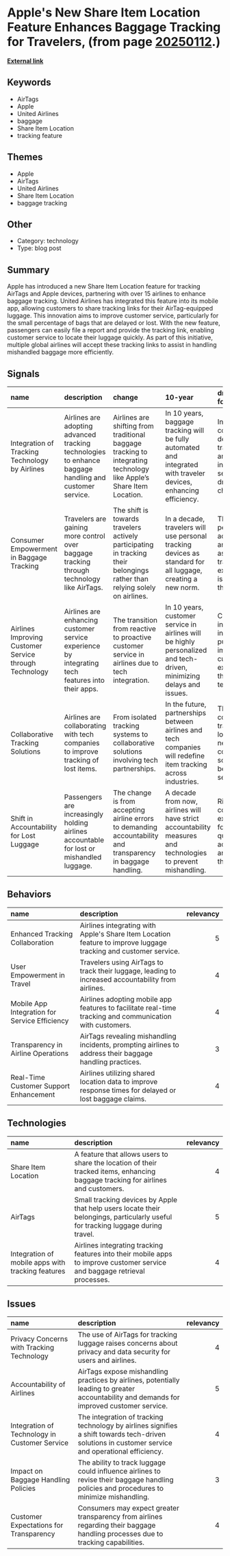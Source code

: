 # __Apple's New Share Item Location Feature Enhances Baggage Tracking for Travelers__, (from page [20250112](https://kghosh.substack.com/p/20250112).)

__[External link](https://9to5mac.com/2024/12/12/united-airlines-integrating-apples-share-item-location-into-its-mobile-app/)__



## Keywords

* AirTags
* Apple
* United Airlines
* baggage
* Share Item Location
* tracking feature

## Themes

* Apple
* AirTags
* United Airlines
* Share Item Location
* baggage tracking

## Other

* Category: technology
* Type: blog post

## Summary

Apple has introduced a new Share Item Location feature for tracking AirTags and Apple devices, partnering with over 15 airlines to enhance baggage tracking. United Airlines has integrated this feature into its mobile app, allowing customers to share tracking links for their AirTag-equipped luggage. This innovation aims to improve customer service, particularly for the small percentage of bags that are delayed or lost. With the new feature, passengers can easily file a report and provide the tracking link, enabling customer service to locate their luggage quickly. As part of this initiative, multiple global airlines will accept these tracking links to assist in handling mishandled baggage more efficiently.

## Signals

| name                                                   | description                                                                                            | change                                                                                                                     | 10-year                                                                                                              | driving-force                                                                                              |   relevancy |
|:-------------------------------------------------------|:-------------------------------------------------------------------------------------------------------|:---------------------------------------------------------------------------------------------------------------------------|:---------------------------------------------------------------------------------------------------------------------|:-----------------------------------------------------------------------------------------------------------|------------:|
| Integration of Tracking Technology by Airlines         | Airlines are adopting advanced tracking technologies to enhance baggage handling and customer service. | Airlines are shifting from traditional baggage tracking to integrating technology like Apple’s Share Item Location.        | In 10 years, baggage tracking will be fully automated and integrated with traveler devices, enhancing efficiency.    | Increasing consumer demand for transparency and reliability in air travel services is driving this change. |           4 |
| Consumer Empowerment in Baggage Tracking               | Travelers are gaining more control over baggage tracking through technology like AirTags.              | The shift is towards travelers actively participating in tracking their belongings rather than relying solely on airlines. | In a decade, travelers will use personal tracking devices as standard for all luggage, creating a new norm.          | The desire for personal accountability and assurance in travel experiences is propelling this trend.       |           5 |
| Airlines Improving Customer Service through Technology | Airlines are enhancing customer service experience by integrating tech features into their apps.       | The transition from reactive to proactive customer service in airlines due to tech integration.                            | In 10 years, customer service in airlines will be highly personalized and tech-driven, minimizing delays and issues. | Competition in the airline industry is pushing for improved customer experiences through technology.       |           4 |
| Collaborative Tracking Solutions                       | Airlines are collaborating with tech companies to improve tracking of lost items.                      | From isolated tracking systems to collaborative solutions involving tech partnerships.                                     | In the future, partnerships between airlines and tech companies will redefine item tracking across industries.       | The growing complexity of travel logistics is necessitating collaborative solutions for better service.    |           3 |
| Shift in Accountability for Lost Luggage               | Passengers are increasingly holding airlines accountable for lost or mishandled luggage.               | The change is from accepting airline errors to demanding accountability and transparency in baggage handling.              | A decade from now, airlines will have strict accountability measures and technologies to prevent mishandling.        | Rising consumer expectations for service quality and accountability are driving this shift.                |           4 |

## Behaviors

| name                                          | description                                                                                                     |   relevancy |
|:----------------------------------------------|:----------------------------------------------------------------------------------------------------------------|------------:|
| Enhanced Tracking Collaboration               | Airlines integrating with Apple's Share Item Location feature to improve luggage tracking and customer service. |           5 |
| User Empowerment in Travel                    | Travelers using AirTags to track their luggage, leading to increased accountability from airlines.              |           4 |
| Mobile App Integration for Service Efficiency | Airlines adopting mobile app features to facilitate real-time tracking and communication with customers.        |           4 |
| Transparency in Airline Operations            | AirTags revealing mishandling incidents, prompting airlines to address their baggage handling practices.        |           3 |
| Real-Time Customer Support Enhancement        | Airlines utilizing shared location data to improve response times for delayed or lost baggage claims.           |           4 |

## Technologies

| name                                              | description                                                                                                                      |   relevancy |
|:--------------------------------------------------|:---------------------------------------------------------------------------------------------------------------------------------|------------:|
| Share Item Location                               | A feature that allows users to share the location of their tracked items, enhancing baggage tracking for airlines and customers. |           4 |
| AirTags                                           | Small tracking devices by Apple that help users locate their belongings, particularly useful for tracking luggage during travel. |           5 |
| Integration of mobile apps with tracking features | Airlines integrating tracking features into their mobile apps to improve customer service and baggage retrieval processes.       |           4 |

## Issues

| name                                          | description                                                                                                                                        |   relevancy |
|:----------------------------------------------|:---------------------------------------------------------------------------------------------------------------------------------------------------|------------:|
| Privacy Concerns with Tracking Technology     | The use of AirTags for tracking luggage raises concerns about privacy and data security for users and airlines.                                    |           4 |
| Accountability of Airlines                    | AirTags expose mishandling practices by airlines, potentially leading to greater accountability and demands for improved customer service.         |           5 |
| Integration of Technology in Customer Service | The integration of tracking technology by airlines signifies a shift towards tech-driven solutions in customer service and operational efficiency. |           4 |
| Impact on Baggage Handling Policies           | The ability to track luggage could influence airlines to revise their baggage handling policies and procedures to minimize mishandling.            |           3 |
| Customer Expectations for Transparency        | Consumers may expect greater transparency from airlines regarding their baggage handling processes due to tracking capabilities.                   |           4 |
